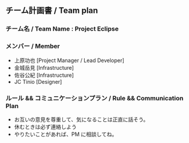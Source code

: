 ## チーム計画書 / Team plan

### チーム名 / Team Name : Project Eclipse

### メンバー / Member

- 上原功也 [Project Manager / Lead Developer]
- 金城岳見 [Infrastructure]
- 佐谷公紀 [Infrastructure]
- JC Tinio [Designer]

### ルール && コミュニケーションプラン / Rule && Communication Plan

- お互いの意見を尊重して、気になることは正直に話そう。
- 休むときは必ず連絡しよう
- やりたいことがあれば、PM に相談してね。
